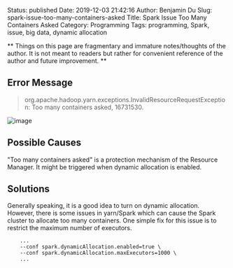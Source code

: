 Status: published
Date: 2019-12-03 21:42:16
Author: Benjamin Du
Slug: spark-issue-too-many-containers-asked
Title: Spark Issue Too Many Containers Asked
Category: Programming
Tags: programming, Spark, issue, big data, dynamic allocation

**
Things on this page are fragmentary and immature notes/thoughts of the author.
It is not meant to readers but rather for convenient reference of the author and future improvement.
**

## Error Message

> org.apache.hadoop.yarn.exceptions.InvalidResourceRequestException: Too many containers asked, 16731530.

![image](https://user-images.githubusercontent.com/824507/57563512-99b88f80-7353-11e9-8993-aee9a302c209.png)

## Possible Causes

"Too many containers asked" is a protection mechanism of the Resource Manager.
It might be triggered when dynamic allocation is enabled.

## Solutions

Generally speaking, 
it is a good idea to turn on dynamic allocation. 
However, 
there is some issues in yarn/Spark which can cause the Spark cluster to allocate too many containers.
One simple fix for this issue is to restrict the maximum number of executors.

        ...
        --conf spark.dynamicAllocation.enabled=true \
        --conf spark.dynamicAllocation.maxExecutors=1000 \
        ...
